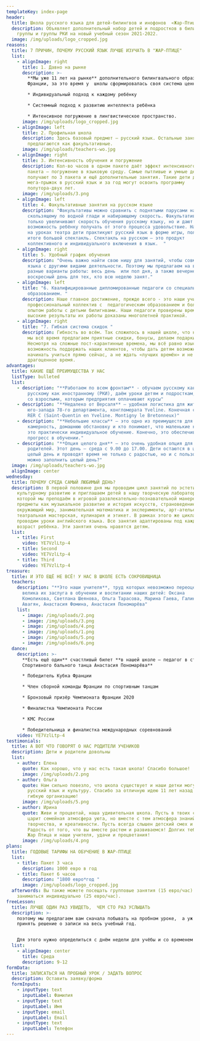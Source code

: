 ```yaml
---
templateKey: index-page
header:
  title: Школа русского языка для детей-билингвов и инофонов  «Жар-Птица»
  description: Объявляет дополнительный набор детей и подростков в билингвальные
    группы и группы РКИ на новый учебный сезон 2021-2022.
  image: /img/uploads/logo_cropped.jpg
reasons:
  title: 7 ПРИЧИН, ПОЧЕМУ РУССКИЙ ЯЗЫК ЛУЧШЕ ИЗУЧАТЬ В "ЖАР-ПТИЦЕ"
  list:
    - alignImage: right
      title: 1. Давно на рынке
      description: >-
        **Мы уже 11 лет на рынке** дополнительного билингвального образования во
        Франции, за это время у  школы сформировалась своя система ценностей:  

        * Индивидуальный подход к каждому ребёнку

        * Системный подход к развитию интеллекта ребёнка 

        * Интенсивное погружение в лингвистическое пространство.
      image: /img/uploads/logo_cropped.jpg
    - alignImage: left
      title: 2. Профильная школа
      description: Здесь базовый предмет – русский язык. Остальные занятия
        предлагаются как факультативные.
      image: /img/uploads/teachers-wo.jpg
    - alignImage: right
      title: 3. Интенсивность обучения и погружение
      description: Кол-во часов в одном пакете даёт эффект интенсивного обучения. Два
        пакета – погружение в языковую среду. Самые пытливые и умные дети
        получают по 3 пакета и ещё дополнительные занятия. Такие дети делают
        мега-прыжок в русский язык и за год могут освоить программу
        полутора-двух лет.
      image: /img/uploads/3.png
    - alignImage: left
      title: 4. Факультативные занятия на русском языке
      description: "Факультативы можно сравнить с поднятыми парусами на паруснике,
        скользящему по водной глади и набирающему скорость. Факультативы не
        только увеличивают скорость обучения русскому языку, но и дают
        возможность ребёнку получать от этого процесса удовольствие. Например,
        на уроках театра дети практикуют русский язык в форме игры, получая в
        итоге большой спектакль. Спектакль на русском – это продукт
        коллективного и индивидуального включения в язык.  "
    - alignImage: right
      title: 5. Удобный график обучения
      description: "Очень важно найти свою нишу для занятий, чтобы совмещать изучение
        языка с другими видами деятельности. Поэтому мы предлагаем на выбор
        разные варианты работы: весь день  или пол дня, а также вечернее время и
        воскресный день для тех, кто всю неделю занят."
    - alignImage: left
      title: "6. Квалифицированные дипломированные педагоги со специальным профильным
        образованием. "
      description: Наше главное достижение, прежде всего - это наши учителя. Дружный
        профессиональный коллектив с  педагогическим образованием и большим
        опытом работы с детьми билигнвами. Наши педагоги проверены временем, и
        высокие результаты их работы доказаны многолетней практикой.
    - alignImage: right
      title: "7. Гибкая система скидок "
      description: Гибкость во всём. Так сложилось в нашей школе, что нашим клиентам
        мы всё время предлагаем приятные скидки, бонусы, делаем подарки.
        Несмотря на сложные пост-карантинные времена, мы всё равно изыскиваем
        возможность поддержать наших клиентов, чтобы дать детям возможность
        начинать учиться прямо сейчас, а не ждать «лучших времён» и не терять
        драгоценное время.
advantages:
  title: КАКИЕ ЕЩЁ ПРЕИМУЩЕСТВА У НАС
  listType: bulleted
  list:
    - description: "**Работаем по всем фронтам** - обучаем русскому как родному (РЯ) и
        русскому как иностранному (РКИ), даём уроки детям и подросткам, работаем
        со взрослыми, которым предприятия оплачивают курсы"
    - description: "**Недалеко от Версаля** – удобная логистика для жителей запада и
        юго-запада 78-го департамента, конгломерата Yveline. Конечная станция
        RER C (Saint-Quentin en Yveline. Montigny le Bretonneux)"
    - description: "**Небольшие классы** – это одно из преимуществ для тех, кто любит
        камерность, домашнюю обстановку и кто понимает, что маленькие классы –
        это практически индивидуальное обучение. Конечно, это обеспечивает
        прогресс в обучении."
    - description: "**Опция целого дня** – это очень удобная опция для работающих
        родителей. Этот день – среда с 9.00 до 17.00. Дети остаются в школе на
        целый день и проводят время не только с радостью, но и с пользой. Чем
        можно заполнить целый день?"
  image: /img/uploads/teachers-wo.jpg
  alignImage: center
wednesday:
  title: ПОЧЕМУ СРЕДА САМЫЙ ЛЮБИМЫЙ ДЕНЬ?
  description: В первой половине дня мы проводим цикл занятий по эстетическому и
    культурному развитию и приглашаем детей в нашу творческую лабораторию*, в
    которой мы преподаём в игровой развлекательно-познавательной манере такие
    предметы как музыкальное развитие и история искусств, страноведение и
    окружающий мир, занимательная математика и эксперименты, арт-ателье,
    театральная мастерская, кулинария и этикет. В рамках этого же цикла мы
    проводим уроки английского языка. Все занятия адаптированы под каждый
    возраст ребёнка. Эти занятия очень нравятся детям.
  list:
    - title: First
      video: YE7VzlLtp-4
    - title: Second
      video: YE7VzlLtp-4
    - title: Third
      video: YE7VzlLtp-4
treasure:
  title: И ЭТО ЕЩЁ НЕ ВСЁ! У НАС В ШКОЛЕ ЕСТЬ СОКРОВИЩНИЦА
  teachers: 
    description: "**Это наши учителя**, труд которых невозможно переоценить, так
      велика их заслуга в обучении и воспитании наших детей: Оксана
      Комоликова, Светлана Шеянова, Ольга Тарасова, Марина Гаева, Галина
      Авагян, Анастасия Фомина, Анастасия Пономарёва"
    list:
      - image: /img/uploads/2.png
      - image: /img/uploads/3.png
      - image: /img/uploads/4.png
      - image: /img/uploads/1.png
      - image: /img/uploads/5.png
      - image: /img/uploads/6.png
  dance:
    description: >-
      **Есть ещё один** счастливый билет **в нашей школе – педагог в студии
      Спортивного бального танца Анастасия Пономарёва** 

      * Победитель Кубка Франции

      * Член сборной команды Франции по спортивным танцам 

      * Бронзовый призёр Чемпионата Франции 2020

      * Финалистка Чемпионата России

      * КМС России

      * Победительница и финалистка международных соревнований
    video: YE7VzlLtp-4
testimonials:
  title: А ВОТ ЧТО ГОВОРЯТ О НАС РОДИТЕЛИ УЧЕНИКОВ
  description: Дети и родители довольны
  list:
    - author: Елена
      quote: Как хорошо, что у нас есть такая школа! Спасибо большое!
      image: /img/uploads/2.png
    - author: Ольга
      quote: Нам сильно повезло, что школа существует и наши детки могут не забывать
        русский язык и культуру. Спасибо за отличную идею 11 лет назад и всегда
        гибкую организацию!
      image: /img/uploads/5.png
    - author: Ирина
      quote: Живи и процветай, наша удивительная школа. Пусть в твоих стенах всегда
        царит семейная атмосфера уюта, но вместе с тем атмосфера знаний,
        творчества, и креативности. Пусть всегда слышен детский смех и рабость.
        Радость от того, что вы вместе растем и развиваемся! Долгих тебе лет,
        Жар Птица и наши учителя, удачи и процветания!
      image: /img/uploads/4.png
plans:
  title: ГОДОВЫЕ ТАРИФЫ НА ОБУЧЕНИЕ В ЖАР-ПТИЦЕ
  list:
    - title: Пакет 3 часа
      description: 1000 евро в год
    - title: Пакет 6 часов
      description: "1800 евро*год "
      image: /img/uploads/logo_cropped.jpg
  afterwords: Вы также можете посещать групповые занятия (15 евро/час) или
    заниматься индивидуально (25 евро/час).
freeLesson:
  title: ЛУЧШЕ ОДИН РАЗ УВИДЕТЬ,  ЧЕМ СТО РАЗ УСЛЫШАТЬ
  description: >-
    поэтому мы предлагаем вам сначала побывать на пробном уроке,  а уж потом
    принять решение о записи на весь учебный год.


    Для этого нужно определиться с днём недели для учёбы и со временем занятий. Вот наши предложения:
  list:
    - alignImage: center
      title: Среда
      description: 9-12
formData:
  title: ЗАПИСАТЬСЯ НА ПРОБНЫЙ УРОК / ЗАДАТЬ ВОПРОС
  description: Оставить заявку/форма
  formInputs:
    - inputType: text
      inputLabel: Фамилия
    - inputType: text
      inputLabel: Имя
    - inputType: email
      inputLabel: Email
    - inputType: text
      inputLabel: Телефон
---
```

